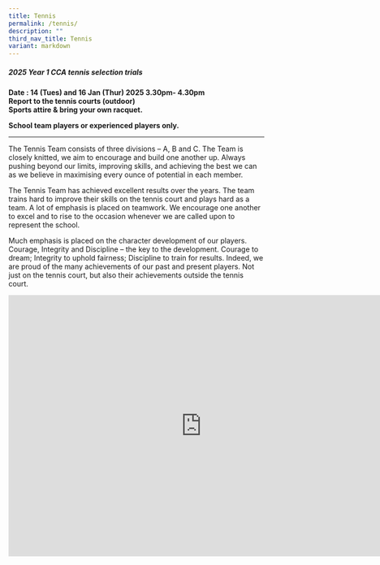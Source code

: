 ```yaml
---
title: Tennis
permalink: /tennis/
description: ""
third_nav_title: Tennis
variant: markdown
---
```

##### **2025 Year 1 CCA tennis selection trials** #####
 
**Date : 14 (Tues) and 16 Jan (Thur) 2025 3.30pm- 4.30pm<br>
Report to the tennis courts (outdoor)<br>
Sports attire &amp; bring your own racquet.<br>**

**School team players or experienced players only.**

* * *

The Tennis Team consists of three divisions – A, B and C. The Team is closely knitted, we aim to encourage and build one another up. Always pushing beyond our limits, improving skills, and achieving the best we can as we believe in maximising every ounce of potential in each member.

The Tennis Team has achieved excellent results over the years. The team trains hard to improve their skills on the tennis court and plays hard as a team. A lot of emphasis is placed on teamwork. We encourage one another to excel and to rise to the occasion whenever we are called upon to represent the school.

Much emphasis is placed on the character development of our players. Courage, Integrity and Discipline – the key to the development. Courage to dream; Integrity to uphold fairness; Discipline to train for results. Indeed, we are proud of the many achievements of our past and present players. Not just on the tennis court, but also their achievements outside the tennis court.

<iframe width="760" height="515" src="https://www.youtube.com/embed/Qc_i_d-5tM4" title="YouTube video player" frameborder="0" allow="accelerometer; autoplay; clipboard-write; encrypted-media; gyroscope; picture-in-picture; web-share" allowfullscreen=""></iframe>